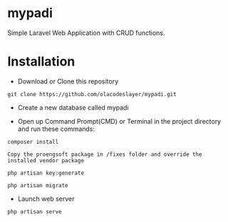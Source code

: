 # mypadi

Simple Laravel Web Application with CRUD  functions.


# Installation
- Download or Clone this repository
```
git clone https://github.com/olacodeslayer/mypadi.git
```
- Create a new database called mypadi

-  Open up Command Prompt(CMD) or Terminal in the project directory and run these commands:
```
composer install

Copy the proengsoft package in /fixes folder and override the installed vendor package

php artisan key:generate

php artisan migrate
```
- Launch web server
```
php artisan serve
```

